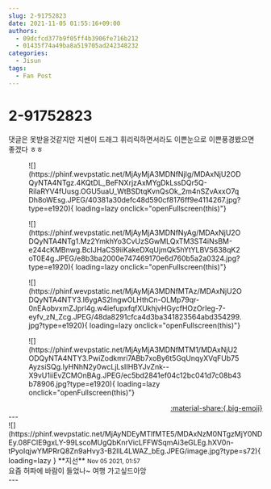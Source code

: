 ```yaml
---
slug: 2-91752823
date: 2021-11-05 01:55:16+09:00
authors:
  - 09dcfcd377b9f05ff4b3906fe716b212
  - 01435f74a49ba8a519705ad242348232
categories:
  - Jisun
tags:
  - Fan Post
---
```


# 2-91752823

<div class="post-container" markdown="1">
<div class="content-container md-sidebar__scrollwrap" markdown="1">

댓글은 못받을것같지만 지쎈이 드래그 휘리릭하면서라도 이쁜눈으로 이쁜풍경봤으면 좋겠다 ㅎㅎ
<figure markdown="1">
![](https://phinf.wevpstatic.net/MjAyMjA3MDNfNjIg/MDAxNjU2ODQyNTA4NTgz.4KQtDL_BeFNXrjzAxMYgDkLssDQr5Q-RilaRYV4fUusg.OGU5uaU_WtBSDtqKvnQsOk_2m4nSZvAxxO7qDh8oWEsg.JPEG/40381a30defc48d590cf8176ff9e4114267.jpg?type=e1920){ loading=lazy onclick="openFullscreen(this)"}
</figure>

<figure markdown="1">
![](https://phinf.wevpstatic.net/MjAyMjA3MDNfNyAg/MDAxNjU2ODQyNTA4NTg1.Mz2YmkhYo3CvUzSGwMLQxTM3ST4iNsBM-e244cKMBnwg.BcIJHaCS9iiKakeDXqUjmQk5hYtYLBVS638qK2oT0E4g.JPEG/e8b3ba2000e747469170e6d760b5a2a0324.jpg?type=e1920){ loading=lazy onclick="openFullscreen(this)"}
</figure>

<figure markdown="1">
![](https://phinf.wevpstatic.net/MjAyMjA3MDNfMTAz/MDAxNjU2ODQyNTA4NTY3.I6ygAS2IngwOLHthCn-OLMp79qr-0nEAobvxmZJprl4g.w4iefupxfqfXUkhjvHGycfHOzOrIeg-7-eyfv_zN_Zcg.JPEG/48da8291cfca4d3ba341823564abd354299.jpg?type=e1920){ loading=lazy onclick="openFullscreen(this)"}
</figure>

<figure markdown="1">
![](https://phinf.wevpstatic.net/MjAyMjA3MDNfMTM1/MDAxNjU2ODQyNTA4NTY3.PwiZodkmri7ABb7xoBy6t5GqUnqyXVqFUb75AyzsiSQg.lyHNhN2y0wcLjLsIIHBYJvZnk--X9vU1iiEvZCMOnBAg.JPEG/ec5bd2841ef04c12bc041d7c08b43b78906.jpg?type=e1920){ loading=lazy onclick="openFullscreen(this)"}
</figure>


</div>
</div>

<div style="text-align: right;" markdown="1">
<a href="https://weverse.io/fromis9/fanpost/2-91752823" style="text-align: right;">:material-share:{.big-emoji}</a>
</div>
---

<div class="comments-container md-sidebar__scrollwrap" markdown="1">
<div class="comment" markdown="1">
<div class='id-container' markdown="1">
![](https://phinf.wevpstatic.net/MjAyNDEyMTlfMTE5/MDAxNzM0NTgzMjY0NDEy.08FClE9gxLY-99LscoMUgQbKnrVicLFFWSqmAi3eGLEg.hXV0n-tPyoIqjwYMPRrQ8Zn9aHvy3-B2llL4LWAZ_bEg.JPEG/image.jpg?type=s72){ loading=lazy }
**<span class="artist">지선</span>** <small>Nov 05 2021, 01:57</small><br>
</div>
<div class='comment-body' markdown="1">
요즘 허파에 바람이 들었나~ 여행 가고싶드아앙
</div>
</div>
</div>
---
